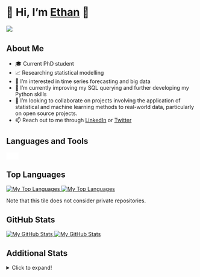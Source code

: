 # 👋 Hi, I’m [Ethan][github] 👋

![](https://komarev.com/ghpvc/?username=ethanlaity&label=Profile+Views) 

<!---
![Profile Visitors](https://visitor-badge.glitch.me/badge?page_id=ethanlaity.ethanlaity)
--->

## About Me
- 🎓 Current PhD student
- 📈 Researching statistical modelling
- 👀 I’m interested in time series forecasting and big data
- 🌱 I’m currently improving my SQL querying and further developing my Python skills
- 💞️ I’m looking to collaborate on projects involving the application of statistical and machine learning methods to real-world data, particularly on open source projects.
- 📫 Reach out to me through [LinkedIn][linkedin] or [Twitter][twitter]

## Languages and Tools

<img align="left" alt="" width="32px" src="https://cdn.jsdelivr.net/gh/devicons/devicon/icons/python/python-original.svg" style="padding-right:10px;" />
<img align="left" alt="" width="32px" src="https://cdn.jsdelivr.net/gh/devicons/devicon/icons/rstudio/rstudio-original.svg" style="padding-right:10px;" />
<img align="left" alt="" width="32px" src="https://cdn.jsdelivr.net/gh/devicons/devicon/icons/vscode/vscode-original.svg" style="padding-right:10px;" />
<img align="left" alt="" width="32px" src="https://cdn.jsdelivr.net/gh/devicons/devicon/icons/jupyter/jupyter-original.svg" style="padding-right:10px;" />
<img align="left" alt="" width="32px" src="https://cdn.jsdelivr.net/gh/devicons/devicon/icons/mysql/mysql-original.svg" style="padding-right:10px;" />
<img align="left" alt="" width="32px" src="https://cdn.jsdelivr.net/gh/devicons/devicon/icons/anaconda/anaconda-original.svg" style="padding-right:10px;" />

<a href="https://github.com/ethanlaity#gh-light-mode-only">
<img align="left" alt="" width="32px" src="https://cdn.jsdelivr.net/gh/devicons/devicon/icons/github/github-original.svg" style="padding-right:10px;" />
</a>
<a href="https://github.com/ethanlaity#gh-dark-mode-only">
<img align="left" alt="" width="32px" src="https://user-images.githubusercontent.com/3369400/139447912-e0f43f33-6d9f-45f8-be46-2df5bbc91289.png" style="padding-right:10px;" />
</a>

<img align="left" alt="" width="32px" src="https://cdn.jsdelivr.net/gh/devicons/devicon/icons/git/git-original.svg" style="padding-right:10px;" />

<a href="https://github.com/ethanlaity#gh-light-mode-only">
<img align="left" alt="" width="32px" src="https://cdn.jsdelivr.net/gh/devicons/devicon/icons/markdown/markdown-original.svg" style="padding-right:10px;" />
</a>
<a href="https://github.com/ethanlaity#gh-dark-mode-only">
<img align="left" alt="" width="32px" src="./img/markdown_inverted.png" style="padding-right:10px;"/>
</a>

<img align="left" alt="" width="32px" src="https://cdn.jsdelivr.net/gh/devicons/devicon/icons/html5/html5-original.svg" style="padding-right:10px;" />

<br>

## Top Languages

<a href="https://github.com/ethanlaity#gh-light-mode-only">
  <img src="https://github-readme-stats.vercel.app/api/top-langs/?username=ethanlaity&layout=compact&theme=default&hide=javascript,css,scss,html,rebol,c%2B%2B" alt="My Top Languages" />
</a>

<a href="https://github.com/ethanlaity#gh-dark-mode-only">
  <img src="https://github-readme-stats.vercel.app/api/top-langs/?username=ethanlaity&layout=compact&theme=dark&hide=javascript,css,scss,html,rebol,c%2B%2B" alt="My Top Languages" />
</a>

Note that this tile does not consider private repositories.

## GitHub Stats

<a href="https://github.com/ethanlaity#gh-light-mode-only">
  <img src="https://github-readme-stats.vercel.app/api?username=ethanlaity&count_private=true&show_icons=true&theme=default&icon_color=000000" alt="My GitHub Stats" />
</a>

<a href="https://github.com/ethanlaity#gh-dark-mode-only">
  <img src="https://github-readme-stats.vercel.app/api?username=ethanlaity&count_private=true&show_icons=true&theme=dark&icon_color=FFFFFF" alt="My GitHub Stats" />
</a>

## Additional Stats

<details>
  <summary>Click to expand!</summary>
  
  ### Streak Stats

  <a href="https://github.com/ethanlaity#gh-light-mode-only">
    <img src="https://github-readme-streak-stats.herokuapp.com/?user=ethanlaity" alt="GitHub Stats" />
  </a>

  <a href="https://github.com/ethanlaity#gh-dark-mode-only">
    <img src="https://github-readme-streak-stats.herokuapp.com/?user=ethanlaity&theme=dark" alt="GitHub Stats" />
  </a>

  ### Profile Summary

  <a href="https://github.com/ethanlaity#gh-light-mode-only">
    <img src="https://github-profile-summary-cards.vercel.app/api/cards/profile-details?username=ethanlaity&theme=default" alt="GitHub Stats" />
  </a>

  <a href="https://github.com/ethanlaity#gh-dark-mode-only">
    <img src="https://github-profile-summary-cards.vercel.app/api/cards/profile-details?username=ethanlaity&theme=monokai" alt="GitHub Stats" />
  </a>

  ### Activity Graph

  <a href="https://github.com/ethanlaity#gh-light-mode-only">
    <img src="https://activity-graph.herokuapp.com/graph?username=ethanlaity&theme=minimal" alt="GitHub Stats" />
  </a>

  <a href="https://github.com/ethanlaity#gh-dark-mode-only">
    <img src="https://activity-graph.herokuapp.com/graph?username=ethanlaity&theme=xcode" alt="GitHub Stats" />
  </a>

  <!---
  ### Visit Counter

  <a>
    <img src="https://hits.seeyoufarm.com/api/count/incr/badge.svg?url=https%3A%2F%2Fgithub.com%2Fethanlaity1212%2Fhit-counter" alt="GitHub Stats" />
  </a>
  --->

  <!---
  ### Trophy Stats

  <a>
    <img src="https://github-profile-trophy.vercel.app/?username=ethanlaity" alt="GitHub Stats" />
  </a>
  --->
  
</details>

<!---
<img height="32" width="32" src="https://cdn.jsdelivr.net/npm/simple-icons@v6/icons/rstudio.svg" />
<img height="32" width="32" src="https://cdn.jsdelivr.net/npm/simple-icons@v6/icons/python.svg" />
<img height="32" width="32" src="https://cdn.jsdelivr.net/npm/simple-icons@v6/icons/html5.svg" />
<img height="32" width="32" src="https://cdn.jsdelivr.net/npm/simple-icons@v6/icons/markdown.svg" />
<img height="32" width="32" src="https://cdn.jsdelivr.net/npm/simple-icons@v6/icons/visualstudiocode.svg" />
<img height="32" width="32" src="https://cdn.jsdelivr.net/npm/simple-icons@v6/icons/mysql.svg" />
<img height="32" width="32" src="https://cdn.jsdelivr.net/npm/simple-icons@v6/icons/git.svg" />
<img height="32" width="32" src="https://cdn.jsdelivr.net/npm/simple-icons@v6/icons/github.svg" />
<img height="32" width="32" src="https://cdn.jsdelivr.net/npm/simple-icons@v6/icons/jupyter.svg" />
<img height="32" width="32" src="https://cdn.jsdelivr.net/npm/simple-icons@v6/icons/microsoftexcel.svg" />
<img height="32" width="32" src="https://cdn.jsdelivr.net/npm/simple-icons@v6/icons/researchgate.svg" />
<img height="32" width="32" src="https://cdn.jsdelivr.net/npm/simple-icons@v6/icons/arxiv.svg" />
<img height="32" width="32" src="https://cdn.jsdelivr.net/npm/simple-icons@v6/icons/anaconda.svg" />
<img height="32" width="32" src="https://cdn.jsdelivr.net/npm/simple-icons@v6/icons/tableau.svg" />
<img height="32" width="32" src="https://cdn.jsdelivr.net/npm/simple-icons@v6/icons/powerbi.svg" />
--->

<!---
EthanLaity/EthanLaity is a ✨ special ✨ repository because its `README.md` (this file) appears on your GitHub profile.
You can click the Preview link to take a look at your changes.
--->

[github]: https://github.com/EthanLaity
[linkedin]: https://www.linkedin.com/in/ethan-laity/
[twitter]: https://twitter.com/EthanLaity
[readme_stats]: https://github.com/anuraghazra/github-readme-stats


